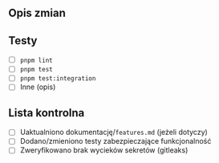 ## Opis zmian

<!-- Krótkie streszczenie wprowadzonych modyfikacji -->

## Testy
- [ ] `pnpm lint`
- [ ] `pnpm test`
- [ ] `pnpm test:integration`
- [ ] Inne (opis)

## Lista kontrolna
- [ ] Uaktualniono dokumentację/`features.md` (jeżeli dotyczy)
- [ ] Dodano/zmieniono testy zabezpieczające funkcjonalność
- [ ] Zweryfikowano brak wycieków sekretów (gitleaks)
